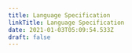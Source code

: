 ```yaml
---
title: Language Specification
linkTitle: Language Specification
date: 2021-01-03T05:09:54.533Z
draft: false
---
```

